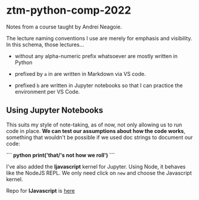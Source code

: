 # ztm-python-comp-2022

Notes from a course taught by Andrei Neagoie.

The lecture naming conventions I use are merely for emphasis and visibility. In this schema, those lectures...

- without any alpha-numeric prefix whatsoever are mostly written in Python

- prefixed by `a` in are written in Markdown via VS code.

- prefixed `b` are written in Jupyter notebooks so that I can practice the environment per VS Code.

## Using Jupyter Notebooks

This suits my style of note-taking, as of now, not only allowing us to run code in place. __We can test our assumptions about how the code works__, something that wouldn't be possible if we used doc strings to document our code:

__\``` python
print('that/'s not how we roll')
\```__

I've also added the __Ijavascript__ kernel for Jupyter. Using Node, it behaves like the NodeJS REPL. We only need click on `new` and choose the Javascript kernel.

Repo for __IJavascript__ is [here](https://github.com/n-riesco/ijavascript)
